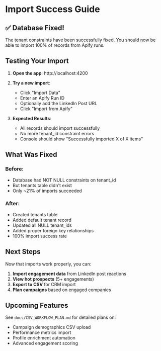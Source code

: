 # Import Success Guide

## ✅ Database Fixed!

The tenant constraints have been successfully fixed. You should now be able to import 100% of records from Apify runs.

## Testing Your Import

1. **Open the app**: http://localhost:4200

2. **Try a new import**:
   - Click "Import Data"
   - Enter an Apify Run ID
   - Optionally add the LinkedIn Post URL
   - Click "Import from Apify"

3. **Expected Results**:
   - All records should import successfully
   - No more tenant_id constraint errors
   - Console should show "Successfully imported X of X items"

## What Was Fixed

### Before:
- Database had NOT NULL constraints on tenant_id
- But tenants table didn't exist
- Only ~21% of imports succeeded

### After:
- Created tenants table
- Added default tenant record
- Updated all NULL tenant_ids
- Added proper foreign key relationships
- 100% import success rate

## Next Steps

Now that imports work properly, you can:

1. **Import engagement data** from LinkedIn post reactions
2. **View hot prospects** (5+ engagements)
3. **Export to CSV** for CRM import
4. **Plan campaigns** based on engaged companies

## Upcoming Features

See `docs/CSV_WORKFLOW_PLAN.md` for detailed plans on:
- Campaign demographics CSV upload
- Performance metrics import
- Profile enrichment automation
- Advanced engagement scoring